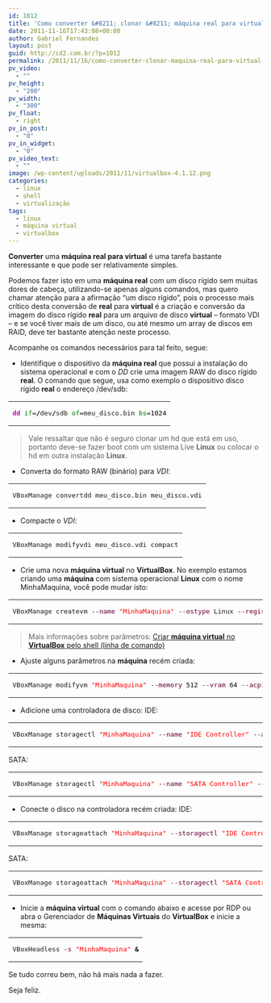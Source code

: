 ```yaml
---
id: 1012
title: 'Como converter &#8211; clonar &#8211; máquina real para virtual no Oracle VirtualBox em Linux'
date: 2011-11-16T17:43:08+00:00
author: Gabriel Fernandes
layout: post
guid: http://cd2.com.br/?p=1012
permalink: /2011/11/16/como-converter-clonar-maquina-real-para-virtual-no-oracle-virtualbox-em-linux/
pv_video:
  - ""
pv_height:
  - "200"
pv_width:
  - "300"
pv_float:
  - right
pv_in_post:
  - "0"
pv_in_widget:
  - "0"
pv_video_text:
  - ""
image: /wp-content/uploads/2011/11/virtualbox-4.1.12.png
categories:
  - linux
  - shell
  - virtualização
tags:
  - linux
  - máquina virtual
  - virtualbox
---
```

**Converter** uma **máquina real para virtual** é uma tarefa bastante interessante e que pode ser relativamente simples.

Podemos fazer isto em uma **máquina real** com um disco rígido sem muitas dores de cabeça, utilizando-se apenas alguns comandos, mas quero chamar atenção para a afirmação &#8220;um disco rígido&#8221;, pois o processo mais crítico desta conversão de **real** para **virtual** é a criação e conversão da imagem do disco rígido **real** para um arquivo de disco **virtual** &#8211; formato VDI &#8211; e se você tiver mais de um disco, ou até mesmo um array de discos em RAID, deve ter bastante atenção neste processo.

<!--more [CONTINUAR LENDO]-->

Acompanhe os comandos necessários para tal feito, segue:

  * Identifique o dispositivo da **máquina real** que possui a instalação do sistema operacional e com o _DD_ crie uma imagem RAW do disco rígido **real**. O comando que segue, usa como exemplo o dispositivo disco rígido **real** o endereço /dev/sdb:
<div class="wp_codebox">
  <table>
    <tr id="p1012150">
      <td class="code" id="p1012code150">
        <pre class="bash" style="font-family:monospace;"><span style="color: #c20cb9; font-weight: bold;">dd</span> <span style="color: #007800;">if</span>=<span style="color: #000000; font-weight: bold;">/</span>dev<span style="color: #000000; font-weight: bold;">/</span>sdb <span style="color: #007800;">of</span>=meu_disco.bin <span style="color: #007800;">bs</span>=<span style="color: #000000;">1024</span></pre>
      </td>
    </tr>
  </table>
</div>

> Vale ressaltar que não é seguro clonar um hd que está em uso, portanto deve-se fazer boot com um sistema Live **Linux** ou colocar o hd em outra instalação **Linux**.

  * Converta do formato RAW (binário) para _VDI_:
<div class="wp_codebox">
  <table>
    <tr id="p1012151">
      <td class="code" id="p1012code151">
        <pre class="bash" style="font-family:monospace;">VBoxManage convertdd meu_disco.bin meu_disco.vdi</pre>
      </td>
    </tr>
  </table>
</div>

  * Compacte o _VDI_:
<div class="wp_codebox">
  <table>
    <tr id="p1012152">
      <td class="code" id="p1012code152">
        <pre class="bash" style="font-family:monospace;">VBoxManage modifyvdi meu_disco.vdi compact</pre>
      </td>
    </tr>
  </table>
</div>

  * Crie uma nova **máquina virtual** no **VirtualBox**. No exemplo estamos criando uma **máquina** com sistema operacional **Linux** com o nome MinhaMaquina, você pode mudar isto:
<div class="wp_codebox">
  <table>
    <tr id="p1012153">
      <td class="code" id="p1012code153">
        <pre class="bash" style="font-family:monospace;">VBoxManage createvm <span style="color: #660033;">--name</span> <span style="color: #ff0000;">"MinhaMaquina"</span> <span style="color: #660033;">--ostype</span> Linux <span style="color: #660033;">--register</span></pre>
      </td>
    </tr>
  </table>
</div>

> Mais informações sobre parâmetros: [Criar **máquina virtual** no **VirtualBox** pelo shell (linha de comando)](http://cd2.com.br/2011/09/02/criar-maquina-virtual-no-virtualbox-pela-linha-de-comando/)

  * Ajuste alguns parâmetros na **máquina** recém criada:
<div class="wp_codebox">
  <table>
    <tr id="p1012154">
      <td class="code" id="p1012code154">
        <pre class="bash" style="font-family:monospace;">VBoxManage modifyvm <span style="color: #ff0000;">"MinhaMaquina"</span> <span style="color: #660033;">--memory</span> <span style="color: #000000;">512</span> <span style="color: #660033;">--vram</span> <span style="color: #000000;">64</span> <span style="color: #660033;">--acpi</span> on <span style="color: #660033;">--boot1</span> dvd <span style="color: #660033;">--nic1</span> bridged <span style="color: #660033;">--bridgeadapter1</span> eth0 <span style="color: #660033;">--vrde</span> on <span style="color: #660033;">--usb</span> on <span style="color: #660033;">--usbehci</span> on</pre>
      </td>
    </tr>
  </table>
</div>

  * Adicione uma controladora de disco:
IDE:

<div class="wp_codebox">
  <table>
    <tr id="p1012155">
      <td class="code" id="p1012code155">
        <pre class="bash" style="font-family:monospace;">VBoxManage storagectl <span style="color: #ff0000;">"MinhaMaquina"</span> <span style="color: #660033;">--name</span> <span style="color: #ff0000;">"IDE Controller"</span> <span style="color: #660033;">--add</span> ide</pre>
      </td>
    </tr>
  </table>
</div>

SATA:

<div class="wp_codebox">
  <table>
    <tr id="p1012156">
      <td class="code" id="p1012code156">
        <pre class="bash" style="font-family:monospace;">VBoxManage storagectl <span style="color: #ff0000;">"MinhaMaquina"</span> <span style="color: #660033;">--name</span> <span style="color: #ff0000;">"SATA Controller"</span> <span style="color: #660033;">--add</span> sata</pre>
      </td>
    </tr>
  </table>
</div>

  * Conecte o disco na controladora recém criada:
IDE:

<div class="wp_codebox">
  <table>
    <tr id="p1012157">
      <td class="code" id="p1012code157">
        <pre class="bash" style="font-family:monospace;">VBoxManage storageattach <span style="color: #ff0000;">"MinhaMaquina"</span> <span style="color: #660033;">--storagectl</span> <span style="color: #ff0000;">"IDE Controller"</span> <span style="color: #660033;">--port</span> <span style="color: #000000;"></span> <span style="color: #660033;">--device</span> <span style="color: #000000;"></span> <span style="color: #660033;">--type</span> hdd <span style="color: #660033;">--medium</span>  meu_disco.vdi</pre>
      </td>
    </tr>
  </table>
</div>

SATA:

<div class="wp_codebox">
  <table>
    <tr id="p1012158">
      <td class="code" id="p1012code158">
        <pre class="bash" style="font-family:monospace;">VBoxManage storageattach <span style="color: #ff0000;">"MinhaMaquina"</span> <span style="color: #660033;">--storagectl</span> <span style="color: #ff0000;">"SATA Controller"</span> <span style="color: #660033;">--port</span> <span style="color: #000000;"></span> <span style="color: #660033;">--device</span> <span style="color: #000000;"></span> <span style="color: #660033;">--type</span> hdd <span style="color: #660033;">--medium</span>  meu_disco.vdi</pre>
      </td>
    </tr>
  </table>
</div>

  * Inicie a **máquina virtual** com o comando abaixo e acesse por RDP ou abra o Gerenciador de **Máquinas Virtuais** do **VirtualBox** e inicie a mesma:
<div class="wp_codebox">
  <table>
    <tr id="p1012159">
      <td class="code" id="p1012code159">
        <pre class="bash" style="font-family:monospace;">VBoxHeadless <span style="color: #660033;">-s</span> <span style="color: #ff0000;">"MinhaMaquina"</span> <span style="color: #000000; font-weight: bold;">&</span></pre>
      </td>
    </tr>
  </table>
</div>

Se tudo correu bem, não há mais nada a fazer. 

Seja feliz.